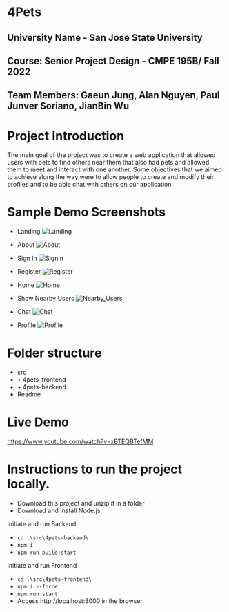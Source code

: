 # 4Pets
## University Name - San Jose State University 
## Course: Senior Project Design - CMPE 195B/ Fall 2022
## Team Members: Gaeun Jung, Alan Nguyen, Paul Junver Soriano, JianBin Wu

# Project Introduction 
The main goal of the project was to create a web application that allowed users with pets to find others near them that also had pets and allowed them to meet and interact with one another. Some objectives that we aimed to achieve along the way were to allow people to create and modify their profiles and to be able chat with others on our application.

# Sample Demo Screenshots 
- Landing
![Landing](https://user-images.githubusercontent.com/70332991/205202394-91c62cbf-85bf-47a9-9845-1fbd3720face.png)

- About
![About](https://user-images.githubusercontent.com/70332991/205202748-8fe583ba-716d-43ad-a099-92594711bef0.png)

- Sign In
![SignIn](https://user-images.githubusercontent.com/70332991/205202765-6c4faa37-7eb4-4e9c-82f2-a21311137548.png)

- Register
![Register](https://user-images.githubusercontent.com/70332991/205202779-22122d56-a67d-419b-8cfb-1ac5067af6e7.png)

- Home
![Home](https://user-images.githubusercontent.com/70332991/205202799-d60845af-1ebd-447d-b4b1-8bdb42fc6097.png)

- Show Nearby Users
![Nearby_Users](https://user-images.githubusercontent.com/70332991/205203041-c0d9e620-71f4-4366-8197-95be8dd86c43.png)

- Chat
![Chat](https://user-images.githubusercontent.com/70332991/205202820-72d3aa29-d157-462e-8b24-07a858ec9adc.png)

- Profile
![Profile](https://user-images.githubusercontent.com/70332991/205202829-9f972128-e547-4fa9-9d51-c471b0bfc431.png)

# Folder structure
- src
- • 4pets-frontend 
- • 4pets-backend 
- Readme

# Live Demo
https://www.youtube.com/watch?v=xBTEQBTefMM

# Instructions to run the project locally.
-   Download this project and unzip it in a folder
-   Download and Install Node.js

Initiate and run Backend
-   `cd .\src\4pets-backend\`
-   `npm i`
-   `npm run build:start`

Initiate and run Frontend
-   `cd .\src\4pets-frontend\`
-   `npm i --force`
-   `npm run start`
-   Access http://localhost:3000 in the browser
